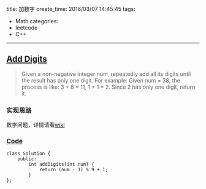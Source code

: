 title: 加数字
create_time: 2016/03/07 14:45:45
tags:
- Math
categories:
- leetcode
- C++

---
## [Add Digits](https://leetcode.com/problems/add-digits/)
> Given a non-negative integer num, repeatedly add all its digits until the result has only one digit.
> For example:
> Given num = 38, the process is like: 3 + 8 = 11, 1 + 1 = 2. Since 2 has only one digit, return it.

### 实现思路
数学问题，详情请看[wiki](https://en.wikipedia.org/wiki/Digital_root)

### [Code](https://github.com/Finalcheat/leetcode/blob/master/src/Add-Digits.cpp)
```
class Solution {
    public:
        int addDigits(int num) {
            return (num - 1) % 9 + 1;
        }
};
```
